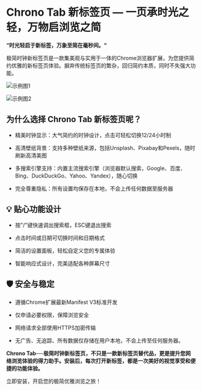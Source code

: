 # Chrono Tab 新标签页  —  一页承时光之轻，万物启浏览之简

**“时光轻启于新标签，万象至简在毫秒间。“**

极简时钟新标签页是一款集美观与实用于一体的Chrome浏览器扩展，为您提供简约优雅的新标签页体验。摒弃传统标签页的繁杂，回归简约本质，同时不失强大功能。

![示例图1](https://github.com/user-attachments/assets/bf351829-a768-4007-abfc-18bb0bf4a4ba)

![示例图2](https://github.com/user-attachments/assets/205b589c-c126-46de-bc0e-7a2054ac455c)

## 为什么选择 Chrono Tab 新标签页呢？

- 精美时钟显示：大气简约的时钟设计，点击可轻松切换12/24小时制

- 高清壁纸背景：支持多种壁纸来源，包括Unsplash、Pixabay和Pexels，随时刷新高清美图

- 多搜索引擎支持：内置主流搜索引擎（浏览器默认搜索，Google、百度、Bing、DuckDuckGo、Yahoo、Yandex），随心切换

- 完全尊重隐私：所有设置均保存在本地，不会上传任何数据至服务器


## 💡 贴心功能设计

- 按"/"键快速调出搜索框，ESC键退出搜索

- 点击时间或日期可切换时间和日期格式

- 简洁的设置面板，轻松自定义您的专属体验

- 智能响应式设计，完美适配各种屏幕尺寸


## 🛡️ 安全与稳定

- 遵循Chrome扩展最新Manifest V3标准开发

- 仅申请必要权限，保障浏览安全

- 网络请求全部使用HTTPS加密传输

- 无广告、无追踪、所有数据仅存储在用户本地，不会上传至任何服务器。


**Chrono Tab──极简时钟新标签页，不只是一款新标签页替代品，更是提升您网络浏览体验的得力助手。安装后，每次打开新标签，都是一次美好的视觉享受和便捷的功能体验。**

立即安装，开启您的极简优雅浏览之旅！
